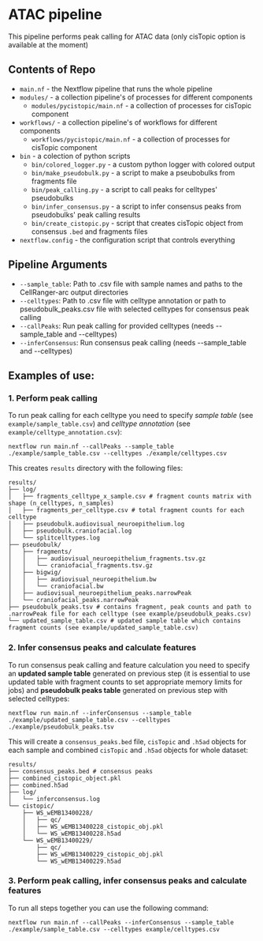 # ATAC pipeline
This pipeline performs peak calling for ATAC data (only cisTopic option is available at the moment)

## Contents of Repo
* `main.nf` - the Nextflow pipeline that runs the whole pipeline
* `modules/` - a collection pipeline's of processes for different components
  * `modules/pycistopic/main.nf` - a collection of processes for cisTopic component
* `workflows/` - a collection pipeline's of workflows for different components
  * `workflows/pycistopic/main.nf` - a collection of processes for cisTopic component
* `bin` - a colection of python scripts
  * `bin/colored_logger.py` - a custom python logger with colored output
  * `bin/make_pseudobulk.py` - a script to make a pseubobulks from fragments file
  * `bin/peak_calling.py` - a script to call peaks for celltypes' pseudobulks
  * `bin/infer_consensus.py` - a script to infer consensus peaks from pseudobulks' peak calling results
  * `bin/create_cistopic.py` - script that creates cisTopic object from consensus `.bed` and fragments files
* `nextflow.config` - the configuration script that controls everything

## Pipeline Arguments
* `--sample_table`: Path to .csv file with sample names and paths to the CellRanger-arc output directories
* `--celltypes`: Path to .csv file with celltype annotation or path to pseudobulk_peaks.csv file with selected celltypes for consensus peak calling
* `--callPeaks`: Run peak calling for provided celltypes (needs --sample_table and --celltypes)
* `--inferConsensus`: Run consensus peak calling (needs --sample_table and --celltypes)

## Examples of use:
### 1. Perform peak calling
To run peak calling for each celltype you need to specify *sample table* (see `example/sample_table.csv`) and *celltype annotation* (see `example/celltype_annotation.csv`):

```shell
nextflow run main.nf --callPeaks --sample_table ./example/sample_table.csv --celltypes ./example/celltypes.csv
```

This creates `results` directory with the following files:
```
results/
├── log/
│   ├── fragments_celltype_x_sample.csv # fragment counts matrix with shape (n_celltypes, n_samples)
│   ├── fragments_per_celltype.csv # total fragment counts for each celltype
│   ├── pseudobulk.audiovisual_neuroepithelium.log
│   ├── pseudobulk.craniofacial.log
│   └── splitcelltypes.log
├── pseudobulk/
│   ├── fragments/
│   │   ├── audiovisual_neuroepithelium_fragments.tsv.gz
│   │   └── craniofacial_fragments.tsv.gz
│   ├── bigwig/
│   │   ├── audiovisual_neuroepithelium.bw
│   │   └── craniofacial.bw
│   ├── audiovisual_neuroepithelium_peaks.narrowPeak
│   └── craniofacial_peaks.narrowPeak
├── pseudobulk_peaks.tsv # contains fragment, peak counts and path to .narrowPeak file for each celltype (see example/pseudobulk_peaks.csv)
└── updated_sample_table.csv # updated sample table which contains fragment counts (see example/updated_sample_table.csv)
```

### 2. Infer consensus peaks and calculate features
To run consensus peak calling and feature calculation you need to specify an **updated sample table** generated on previous step (it is essential to use updated table with fragment counts to set appropriate memory limits for jobs) and **pseudobulk peaks table** generated on previous step with selected celltypes:
```shell
nextflow run main.nf --inferConsensus --sample_table ./example/updated_sample_table.csv --celltypes ./example/pseudobulk_peaks.tsv
```

This will create a `consensus_peaks.bed` file, `cisTopic` and `.h5ad` objects for each sample and combined `cisTopic` and `.h5ad` objects for whole dataset:
```
results/
├── consensus_peaks.bed # consensus peaks
├── combined_cistopic_object.pkl
├── combined.h5ad
├── log/
│   └── inferconsensus.log
└── cistopic/
    ├── WS_wEMB13400228/
    │   ├── qc/
    │   ├── WS_wEMB13400228_cistopic_obj.pkl
    │   └── WS_wEMB13400228.h5ad
    └── WS_wEMB13400229/
        ├── qc/
        ├── WS_wEMB13400229_cistopic_obj.pkl
        └── WS_wEMB13400229.h5ad
```

### 3. Perform peak calling, infer consensus peaks and calculate features
To run all steps together you can use the following command:
```shell
nextflow run main.nf --callPeaks --inferConsensus --sample_table ./example/sample_table.csv --celltypes example/celltypes.csv
```